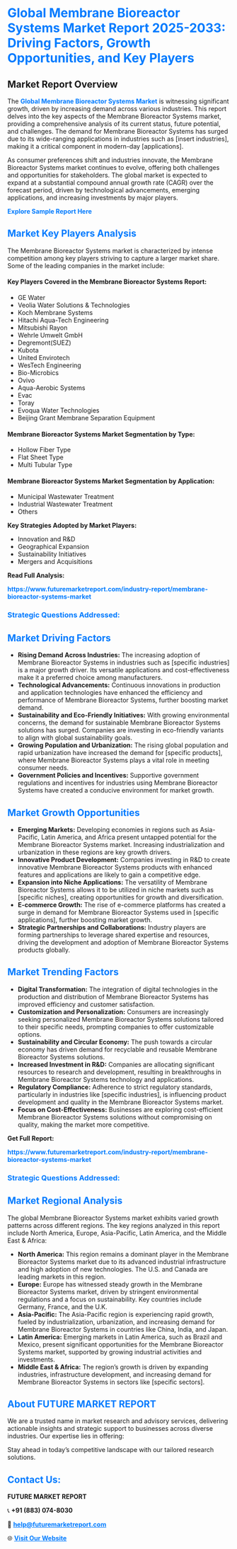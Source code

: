 <h1 style="color: #007BFF;">Global Membrane Bioreactor Systems Market Report 2025-2033: Driving Factors, Growth Opportunities, and Key Players</h1>

<section id="overview">
<h2>Market Report Overview</h2>
<p>The <a href="https://www.futuremarketreport.com/industry-report/membrane-bioreactor-systems-market" style="color: #007BFF; text-decoration: none;"><strong>Global Membrane Bioreactor Systems Market</strong></a> is witnessing significant growth, driven by increasing demand across various industries. This report delves into the key aspects of the Membrane Bioreactor Systems market, providing a comprehensive analysis of its current status, future potential, and challenges. The demand for Membrane Bioreactor Systems has surged due to its wide-ranging applications in industries such as [insert industries], making it a critical component in modern-day [applications].</p>
<p>As consumer preferences shift and industries innovate, the Membrane Bioreactor Systems market continues to evolve, offering both challenges and opportunities for stakeholders. The global market is expected to expand at a substantial compound annual growth rate (CAGR) over the forecast period, driven by technological advancements, emerging applications, and increasing investments by major players.</p>
</section>

<section id="overview">
<p><a href="https://www.futuremarketreport.com/request-sample/reportId=97694" style="color: #007BFF; text-decoration: none;"><strong>Explore Sample Report Here</strong></a></p>
</section>

<section id="key-players">
<h2 style="color: #007BFF;">Market Key Players Analysis</h2>
<p>The Membrane Bioreactor Systems market is characterized by intense competition among key players striving to capture a larger market share. Some of the leading companies in the market include:</p>
<h4>Key Players Covered in the Membrane Bioreactor Systems Report:</h4>
<ul><li>GE Water</li><li>Veolia Water Solutions &amp; Technologies</li><li>Koch Membrane Systems</li><li>Hitachi Aqua-Tech Engineering</li><li>Mitsubishi Rayon</li><li>Wehrle Umwelt GmbH</li><li>Degremont(SUEZ)</li><li>Kubota</li><li>United Envirotech</li><li>WesTech Engineering</li><li>Bio-Microbics</li><li>Ovivo</li><li>Aqua-Aerobic Systems</li><li>Evac</li><li>Toray</li><li>Evoqua Water Technologies</li><li>Beijing Grant Membrane Separation Equipment</li></ul>
<h4>Membrane Bioreactor Systems Market Segmentation by Type:</h4>
<ul><li>Hollow Fiber Type</li><li>Flat Sheet Type</li><li>Multi Tubular Type</li></ul>

<h4>Membrane Bioreactor Systems Market Segmentation by Application:</h4>
<ul><li>Municipal Wastewater Treatment</li><li>Industrial Wastewater Treatment</li><li>Others</li></ul>
<p><strong>Key Strategies Adopted by Market Players:</strong></p>
<ul>
<li>Innovation and R&D</li>
<li>Geographical Expansion</li>
<li>Sustainability Initiatives</li>
<li>Mergers and Acquisitions</li>
</ul>
</section>

<section>
<p><strong>Read Full Analysis: </strong></p><a href="https://www.futuremarketreport.com/industry-report/membrane-bioreactor-systems-market" style="color: #007BFF; text-decoration: none;"><strong>https://www.futuremarketreport.com/industry-report/membrane-bioreactor-systems-market</strong></a>
<h3 style="color: #007BFF;">Strategic Questions Addressed:</h3>
</section>

<section id="driving-factors">
<h2 style="color: #007BFF;">Market Driving Factors</h2>
<ul>
<li><strong>Rising Demand Across Industries:</strong> The increasing adoption of Membrane Bioreactor Systems in industries such as [specific industries] is a major growth driver. Its versatile applications and cost-effectiveness make it a preferred choice among manufacturers.</li>
<li><strong>Technological Advancements:</strong> Continuous innovations in production and application technologies have enhanced the efficiency and performance of Membrane Bioreactor Systems, further boosting market demand.</li>
<li><strong>Sustainability and Eco-Friendly Initiatives:</strong> With growing environmental concerns, the demand for sustainable Membrane Bioreactor Systems solutions has surged. Companies are investing in eco-friendly variants to align with global sustainability goals.</li>
<li><strong>Growing Population and Urbanization:</strong> The rising global population and rapid urbanization have increased the demand for [specific products], where Membrane Bioreactor Systems plays a vital role in meeting consumer needs.</li>
<li><strong>Government Policies and Incentives:</strong> Supportive government regulations and incentives for industries using Membrane Bioreactor Systems have created a conducive environment for market growth.</li>
</ul>
</section>

<section id="growth-opportunities">
<h2 style="color: #007BFF;">Market Growth Opportunities</h2>
<ul>
<li><strong>Emerging Markets:</strong> Developing economies in regions such as Asia-Pacific, Latin America, and Africa present untapped potential for the Membrane Bioreactor Systems market. Increasing industrialization and urbanization in these regions are key growth drivers.</li>
<li><strong>Innovative Product Development:</strong> Companies investing in R&D to create innovative Membrane Bioreactor Systems products with enhanced features and applications are likely to gain a competitive edge.</li>
<li><strong>Expansion into Niche Applications:</strong> The versatility of Membrane Bioreactor Systems allows it to be utilized in niche markets such as [specific niches], creating opportunities for growth and diversification.</li>
<li><strong>E-commerce Growth:</strong> The rise of e-commerce platforms has created a surge in demand for Membrane Bioreactor Systems used in [specific applications], further boosting market growth.</li>
<li><strong>Strategic Partnerships and Collaborations:</strong> Industry players are forming partnerships to leverage shared expertise and resources, driving the development and adoption of Membrane Bioreactor Systems products globally.</li>
</ul>
</section>

<section id="trending-factors">
<h2 style="color: #007BFF;">Market Trending Factors</h2>
<ul>
<li><strong>Digital Transformation:</strong> The integration of digital technologies in the production and distribution of Membrane Bioreactor Systems has improved efficiency and customer satisfaction.</li>
<li><strong>Customization and Personalization:</strong> Consumers are increasingly seeking personalized Membrane Bioreactor Systems solutions tailored to their specific needs, prompting companies to offer customizable options.</li>
<li><strong>Sustainability and Circular Economy:</strong> The push towards a circular economy has driven demand for recyclable and reusable Membrane Bioreactor Systems solutions.</li>
<li><strong>Increased Investment in R&D:</strong> Companies are allocating significant resources to research and development, resulting in breakthroughs in Membrane Bioreactor Systems technology and applications.</li>
<li><strong>Regulatory Compliance:</strong> Adherence to strict regulatory standards, particularly in industries like [specific industries], is influencing product development and quality in the Membrane Bioreactor Systems market.</li>
<li><strong>Focus on Cost-Effectiveness:</strong> Businesses are exploring cost-efficient Membrane Bioreactor Systems solutions without compromising on quality, making the market more competitive.</li>
</ul>
</section>

<section>
<p><strong>Get Full Report: </strong></p><a href="https://www.futuremarketreport.com/industry-report/membrane-bioreactor-systems-market" style="color: #007BFF; text-decoration: none;"><strong>https://www.futuremarketreport.com/industry-report/membrane-bioreactor-systems-market</strong></a>
<h3 style="color: #007BFF;">Strategic Questions Addressed:</h3>
</section>


<section id="regional-analysis">
<h2 style="color: #007BFF;">Market Regional Analysis</h2>
<p>The global Membrane Bioreactor Systems market exhibits varied growth patterns across different regions. The key regions analyzed in this report include North America, Europe, Asia-Pacific, Latin America, and the Middle East & Africa:</p>
<ul>
<li><strong>North America:</strong> This region remains a dominant player in the Membrane Bioreactor Systems market due to its advanced industrial infrastructure and high adoption of new technologies. The U.S. and Canada are leading markets in this region.</li>
<li><strong>Europe:</strong> Europe has witnessed steady growth in the Membrane Bioreactor Systems market, driven by stringent environmental regulations and a focus on sustainability. Key countries include Germany, France, and the U.K.</li>
<li><strong>Asia-Pacific:</strong> The Asia-Pacific region is experiencing rapid growth, fueled by industrialization, urbanization, and increasing demand for Membrane Bioreactor Systems in countries like China, India, and Japan.</li>
<li><strong>Latin America:</strong> Emerging markets in Latin America, such as Brazil and Mexico, present significant opportunities for the Membrane Bioreactor Systems market, supported by growing industrial activities and investments.</li>
<li><strong>Middle East & Africa:</strong> The region’s growth is driven by expanding industries, infrastructure development, and increasing demand for Membrane Bioreactor Systems in sectors like [specific sectors].</li>
</ul>
</section>

<footer>
<h2 style="color: #007BFF;">About FUTURE MARKET REPORT</h2>
<p>We are a trusted name in market research and advisory services, delivering actionable insights and strategic support to businesses across diverse industries. Our expertise lies in offering:</p>

<p>Stay ahead in today’s competitive landscape with our tailored research solutions.</p>

<h2 style="color: #007BFF;">Contact Us:</h2>
<p><strong>FUTURE MARKET REPORT</strong></p>
<p>📞 <strong>+91 (883) 074-8030</strong></p>
<p>📧 <strong><a href="mailto:help@futuremarketreport.com" style="color: #007BFF;">help@futuremarketreport.com</a></strong></p>
<p>🌐 <strong><a href="https://www.futuremarketreport.com/" style="color: #007BFF;">Visit Our Website</a></strong></p>
</footer>